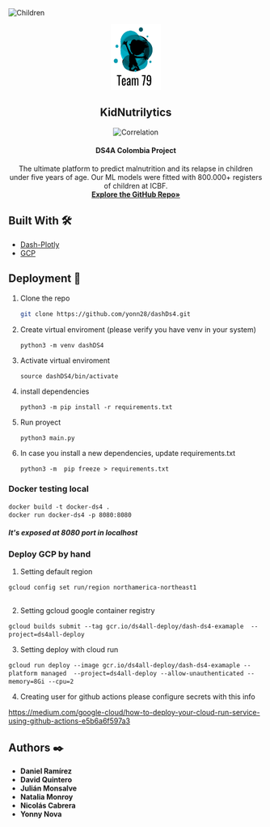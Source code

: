 <img src="assets/long_child.jpg" alt="Children" width="1000" height="140">

<!-- TEAM LOGO -->
<br />
<p align="center">
  <a href="https://github.com/yonn28/dashDs4">
    <img src="assets/Team79Logo_black.png" alt="Logo" width="100" height="130">
  </a>

  <h2 align="center">KidNutrilytics</h2>
  
  <p align="center">
   <img src="assets/correlation.png" alt="Correlation" width="150" height="40">
  </p>
  <h4 align="center">DS4A Colombia Project</h4>

  <p align="center">
    The ultimate platform to predict malnutrition and its relapse in children under five years of age. Our ML models were fitted with 800.000+ registers of children at ICBF.
    <br />
    <a href="https://github.com/yonn28/dashDs4"><strong>Explore the GitHub Repo» </strong></a>
  </p>
</p>


## Built With 🛠️

* [Dash-Plotly](https://dash.plotly.com/)
* [GCP](https://cloud.google.com/)

<!-- GETTING STARTED -->
## Deployment 🚀

1. Clone the repo
   ```sh
   git clone https://github.com/yonn28/dashDs4.git
   ```
2. Create virtual enviroment (please verify you have venv in your system)
   ```
   python3 -m venv dashDS4
   ```
3. Activate virtual enviroment 

   ```
   source dashDS4/bin/activate 
   ```

4. install dependencies

   ```
   python3 -m pip install -r requirements.txt

   ```
5. Run proyect
   ```
   python3 main.py
   ```
6. In case you install a new dependencies, update requirements.txt

   ```
   python3 -m  pip freeze > requirements.txt

   ```
### Docker testing local

```
docker build -t docker-ds4 .
docker run docker-ds4 -p 8080:8080
```
##### It's exposed at 8080 port in localhost

### Deploy GCP by hand

1. Setting default region

```
gcloud config set run/region northamerica-northeast1
 
 ```
2. Setting gcloud google container registry

```
gcloud builds submit --tag gcr.io/ds4all-deploy/dash-ds4-examaple  --project=ds4all-deploy
```

3. Setting deploy with cloud run

```
gcloud run deploy --image gcr.io/ds4all-deploy/dash-ds4-examaple --platform managed  --project=ds4all-deploy --allow-unauthenticated --memory=8Gi --cpu=2
```

4. Creating user for github actions please configure secrets with this info

https://medium.com/google-cloud/how-to-deploy-your-cloud-run-service-using-github-actions-e5b6a6f597a3


<!-- CONTACT -->
## Authors ✒️

* **Daniel Ramírez** 
* **David Quintero**
* **Julián Monsalve**
* **Natalia Monroy**
* **Nicolás Cabrera**
* **Yonny Nova**

